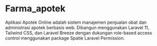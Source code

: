 # Farma_apotek
Aplikasi Apotek Online adalah sistem manajemen penjualan obat dan administrasi apotek berbasis web. Dibangun menggunakan Laravel 11, Tailwind CSS, dan Laravel Breeze dengan dukungan role-based access control menggunakan package Spatie Laravel Permission.
